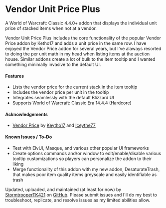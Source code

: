 # Vendor Unit Price Plus
A World of Warcraft: Classic 4.4.0+ addon that displays the individual unit price of stacked items when not at a vendor.

Vendor Unit Price Plus includes the core functionality of the popular Vendor Price addon by Ketho17 and adds a unit price in the same row. I have enjoyed the Vendor Price addon for several years, but I've alaways resorted to doing the per unit math in my head when listing items at the auction house. Similar addons create a lot of bulk to the item tooltip and I wanted something minimally invasive to the default UI.

<h4>Features</h4>

- Lists the vendor price for the current stack in the item tooltip
- Includes the vendor price per unit in the tooltip
- Integrates seamlessly with the default Blizzard UI
- Supports World of Warcraft: Classic Era 14.4.4 (Hardcore)

<h4>Acknowledgements</h4>

-  [Vendor Price](https://www.curseforge.com/wow/addons/vendor-price) by [Keytho17](https://legacy.curseforge.com/members/Ketho17/projects) and [Iceythe77](https://legacy.curseforge.com/members/icesythe77/projects)

<h4>Known Issues / To-Do</h4>

- Test with ElvUI, Masque, and various other popular UI frameworks
- Create options commands and/or window to edit/enable/disable various tooltip customizations so players can personalize the addon to their liking
- Merge functionality of this addon with my new addon, DesaturateTrash, that makes poor item quality items greyscale and easily identifiable as trash

Updated, uploaded, and maintained (at least for now) by [StormtrooperTK421](https://discordapp.com/users/237746068844969994) on [GitHub](https://github.com/DustinChecketts/VendorPricePlus). Please submit issues and I'll do my best to troubleshoot, replicate, and resolve issues as my limited abilities allow.
